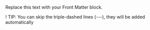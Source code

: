 Replace this text with your Front Matter block.

! TIP: You can skip the triple-dashed lines (---), they will be added automatically